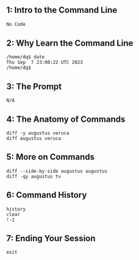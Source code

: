 #

## 1: Intro to the Command Line
```python
No Code
```

## 2: Why Learn the Command Line
```shell
/home/dq$ date
Thu Sep  7 23:00:22 UTC 2023
/home/dq$ 
```

## 3: The Prompt
```shell
N/A
```

## 4: The Anatomy of Commands
```shell
diff -y augustus veruca
diff augustus veruca
```

## 5: More on Commands
```shell
diff --side-by-side augustus augustus
diff -qy augustus tv
```

## 6: Command History
```shell
history
clear
!-2
```

## 7: Ending Your Session
```shell
exit
```
